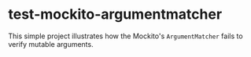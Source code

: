 # test-mockito-argumentmatcher

This simple project illustrates how the Mockito's `ArgumentMatcher` fails to verify mutable arguments. 

